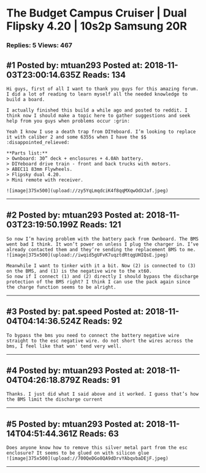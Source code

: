 # The Budget Campus Cruiser &#124; Dual Flipsky 4.20 &#124; 10s2p Samsung 20R

### Replies: 5 Views: 467

## \#1 Posted by: mtuan293 Posted at: 2018-11-03T23:00:14.635Z Reads: 134

```
Hi guys, first of all I want to thank you guys for this amazing forum. I did a lot of reading to learn myself all the needed knowledge to build a board. 

I actually finished this build a while ago and posted to reddit. I think now I should make a topic here to gather suggestions and seek help from you guys when problems occur :grin:

Yeah I know I use a death trap from DIYeboard. I’m looking to replace it with caliber 2 and some 6355s when I have the $$ :disappointed_relieved:

**Parts list:**
> Ownboard: 30” deck + enclosures + 4.0Ah battery.
> DIYeboard drive train - front and back trucks with motors. 
> ABEC11 83mm Flywheels. 
> Flipsky dual 4.20.
> Mini remote with receiver.

![image|375x500](upload://zy5YqLmqdciK4f8qqMXqwOdXJaf.jpeg)
```

---
## \#2 Posted by: mtuan293 Posted at: 2018-11-03T23:19:50.199Z Reads: 121

```
So now I’m having problem with the battery pack from Ownboard. The BMS went bad I think. It won’t power on unless I plug the charger in. I’ve already contacted them and they’re sending the replacement BMS to me. 
![image|375x500](upload://iwqid5gUFvK7uqztdRtqgUHIQsE.jpeg) 

Meanwhile I want to tinker with it a bit. Now (2) is connected to (3) on the BMS, and (1) is the negative wire to the xt60. 
So now if I connect (1) and (2) directly I should bypass the discharge protection of the BMS right? I think I can use the pack again since the charge function seems to be alright.
```

---
## \#3 Posted by: pat.speed Posted at: 2018-11-04T04:14:36.524Z Reads: 92

```
To bypass the bms you need to connect the battery negative wire straight to the esc negative wire. do not short the wires across the bms, I feel like that won' tend very well.
```

---
## \#4 Posted by: mtuan293 Posted at: 2018-11-04T04:26:18.879Z Reads: 91

```
Thanks. I just did what I said above and it worked. I guess that’s how the BMS limit the discharge current
```

---
## \#5 Posted by: mtuan293 Posted at: 2018-11-14T04:51:44.361Z Reads: 63

```
Does anyone know how to remove this silver metal part from the esc enclosure? It seems to be glued on with silicon glue
![image|375x500](upload://700QeDGo8QA9dDrvYAbqvbaDEjF.jpeg)
```

---
